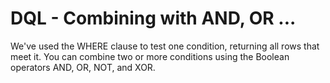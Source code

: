 # DQL - Combining with AND, OR ...

We've used the WHERE clause to test one condition, returning all rows that meet it. You can combine two or more conditions using the Boolean operators AND, OR, NOT, and XOR.